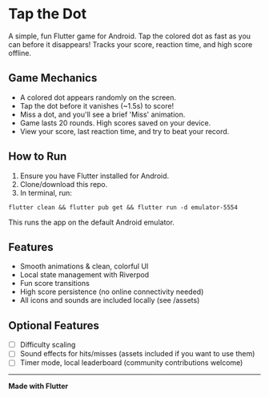 # Tap the Dot

A simple, fun Flutter game for Android. Tap the colored dot as fast as you can before it disappears! Tracks your score, reaction time, and high score offline.

## Game Mechanics
- A colored dot appears randomly on the screen.
- Tap the dot before it vanishes (~1.5s) to score!
- Miss a dot, and you'll see a brief 'Miss' animation.
- Game lasts 20 rounds. High scores saved on your device.
- View your score, last reaction time, and try to beat your record.

## How to Run
1. Ensure you have Flutter installed for Android.
2. Clone/download this repo.
3. In terminal, run:

```shell
flutter clean && flutter pub get && flutter run -d emulator-5554
```

This runs the app on the default Android emulator.

## Features
- Smooth animations & clean, colorful UI
- Local state management with Riverpod
- Fun score transitions
- High score persistence (no online connectivity needed)
- All icons and sounds are included locally (see /assets)

## Optional Features
- [ ] Difficulty scaling
- [ ] Sound effects for hits/misses (assets included if you want to use them)
- [ ] Timer mode, local leaderboard (community contributions welcome)

---
**Made with Flutter**
